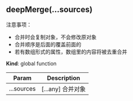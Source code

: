 <a name="deepMerge"></a>

## deepMerge(...sources)
注意事项：* 合并时会复制对象，不会修改原对象* 合并顺序是后面的覆盖前面的* 若有数组形式的属性，数组里的内容将被去重合并

**Kind**: global function  

| Param | Description |
| --- | --- |
| ...sources | [...any] 合并对象 |


